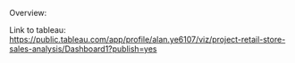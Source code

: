 Overview:


Link to tableau: https://public.tableau.com/app/profile/alan.ye6107/viz/project-retail-store-sales-analysis/Dashboard1?publish=yes